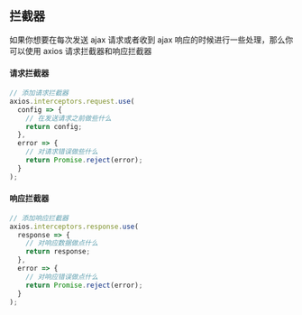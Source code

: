 

## 拦截器

如果你想要在每次发送 ajax 请求或者收到 ajax 响应的时候进行一些处理，那么你可以使用 axios 请求拦截器和响应拦截器

#### 请求拦截器

```js
// 添加请求拦截器
axios.interceptors.request.use(
  config => {
    // 在发送请求之前做些什么
    return config;
  },
  error => {
    // 对请求错误做些什么
    return Promise.reject(error);
  }
);
```

#### 响应拦截器

```js
// 添加响应拦截器
axios.interceptors.response.use(
  response => {
    // 对响应数据做点什么
    return response;
  },
  error => {
    // 对响应错误做点什么
    return Promise.reject(error);
  }
);
```
